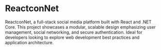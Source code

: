 # ReactconNet
ReactconNet, a full-stack social media platform built with React and .NET Core. This project showcases a modular, scalable design emphasizing user management, social networking, and secure authentication. Ideal for developers looking to explore web development best practices and application architecture.
